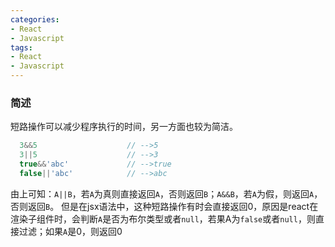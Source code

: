 ```yaml
---
categories:
- React
- Javascript
tags:
- React
- Javascript
---
```


### 简述
 短路操作可以减少程序执行的时间，另一方面也较为简洁。

```js
  3&&5                    // -->5
  3||5                    // -->3
  true&&'abc'             // -->true
  false||'abc'            // -->abc
```
由上可知：`A||B`，若`A`为真则直接返回`A`，否则返回`B`；`A&&B`，若`A`为假，则返回`A`，否则返回`B`。
但是在jsx语法中，这种短路操作有时会直接返回0，原因是react在渲染子组件时，会判断`A`是否为布尔类型或者`null`，若果A为`false`或者`null`，则直接过滤；如果`A`是0，则返回0